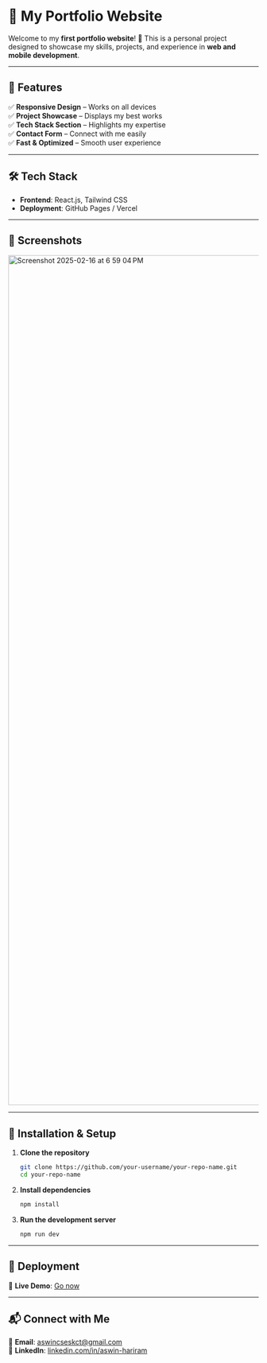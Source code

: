 
# 📌 My Portfolio Website

Welcome to my **first portfolio website**! 🚀 This is a personal project designed to showcase my skills, projects, and experience in **web and mobile development**.

---

## 🚀 Features
✅ **Responsive Design** – Works on all devices  
✅ **Project Showcase** – Displays my best works  
✅ **Tech Stack Section** – Highlights my expertise  
✅ **Contact Form** – Connect with me easily  
✅ **Fast & Optimized** – Smooth user experience  

---

## 🛠️ Tech Stack
- **Frontend**: React.js, Tailwind CSS  
- **Deployment**: GitHub Pages / Vercel  

---

## 📸 Screenshots

<img width="1710" alt="Screenshot 2025-02-16 at 6 59 04 PM" src="https://github.com/user-attachments/assets/a256fd56-94e6-44cf-b6e3-0eaa04309d6a" />

---

## 🔧 Installation & Setup

1. **Clone the repository**  
   ```bash
   git clone https://github.com/your-username/your-repo-name.git
   cd your-repo-name
   ```
2. **Install dependencies**  
   ```bash
   npm install
   ```
3. **Run the development server**  
   ```bash
   npm run dev
   ```

---

## 🚀 Deployment

🔗 **Live Demo**: [Go now](https://aswin-hariram.netlify.app/)  

---

## 📬 Connect with Me
📧 **Email**: [aswincseskct@gmail.com](mailto:aswincseskct@gmail.com)  
💼 **LinkedIn**: [linkedin.com/in/aswin-hariram](#)  
